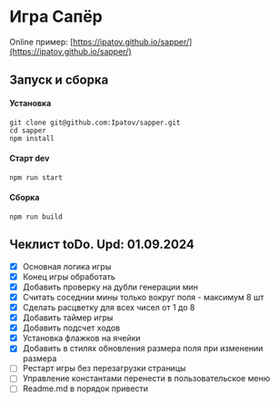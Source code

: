 # Игра Сапёр

Online пример: [https://ipatov.github.io/sapper/](https://ipatov.github.io/sapper/)

## Запуск и сборка
#### Установка
```
git clone git@github.com:Ipatov/sapper.git
cd sapper
npm install
```

#### Старт dev
```
npm run start
```

#### Сборка 
```
npm run build
```


## Чеклист toDo. Upd: 01.09.2024
- [x] Основная логика игры
- [x] Конец игры обработать
- [x] Добавить проверку на дубли генерации мин
- [x] Считать соседнии мины только вокруг поля - максимум 8 шт
- [x] Сделать расцветку для всех чисел от 1 до 8
- [x] Добавить таймер игры
- [x] Добавить подсчет ходов
- [x] Установка флажков на ячейки
- [x] Добавить в стилях обновления размера поля при изменении размера
- [ ] Рестарт игры без перезагрузки страницы
- [ ] Управление константами перенести в пользовательское меню
- [ ] Readme.md в порядок привести